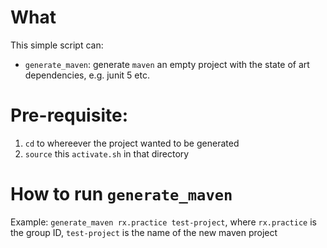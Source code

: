 # What
This simple script can:

* `generate_maven`: generate `maven` an empty project with the state of art dependencies, e.g. junit 5 etc.

# Pre-requisite:
1. `cd` to whereever the project wanted to be generated
2. `source` this `activate.sh` in that directory

# How to run `generate_maven` 
Example: `generate_maven rx.practice test-project`, where `rx.practice` is the group ID, `test-project` is the name of the new maven project 
